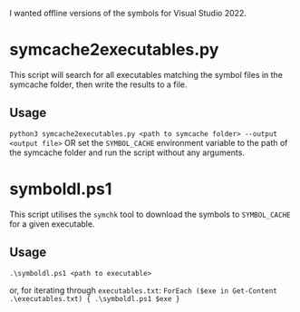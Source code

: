 I wanted offline versions of the symbols for Visual Studio 2022. 

# symcache2executables.py
This script will search for all executables matching the symbol files in the symcache folder, then write the results to a file.

## Usage
`python3 symcache2executables.py <path to symcache folder> --output <output file>`
OR set the `SYMBOL_CACHE` environment variable to the path of the symcache folder and run the script without any arguments.

# symboldl.ps1
This script utilises the `symchk` tool to download the symbols to `SYMBOL_CACHE` for a given executable.
## Usage
`.\symboldl.ps1 <path to executable>`

or, for iterating through `executables.txt`:
`ForEach ($exe in Get-Content .\executables.txt) { .\symboldl.ps1 $exe }`
